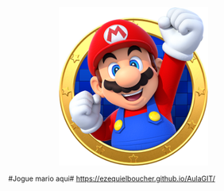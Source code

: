 

<div align=center>
     <img src="./assets/img/Mario.png" width=300>
</div>





#Jogue mario aqui#
https://ezequielboucher.github.io/AulaGIT/
